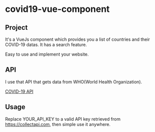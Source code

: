 # covid19-vue-component

## Project

It's a VueJs component which provides you a list of countries and their COVID-19 datas. It has a search feature.

Easy to use and implement your website.

## API

I use that API that gets data from WHO(World Health Organization).

[COVID-19 API](https://collectapi.com/tr/api/corona/covid-19-koronavirus-istatistik-api)

## Usage

Replace YOUR_API_KEY to a valid API key retrieved from https://collectapi.com, then simple use it anywhere.
